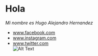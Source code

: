 # Hola  
*Mi nombre es Hugo Alejandro Hernandez*  
* www.facebook.com  
* www.instagram.com  
* www.twitter.com  
![Alt Text](https://elgaragehub.com/blog/content/images/2018/04/hello-world-2.png)  
